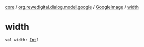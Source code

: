 [core](../../index.md) / [org.rewedigital.dialog.model.google](../index.md) / [GoogleImage](index.md) / [width](./width.md)

# width

`val width: `[`Int`](https://kotlinlang.org/api/latest/jvm/stdlib/kotlin/-int/index.html)`?`